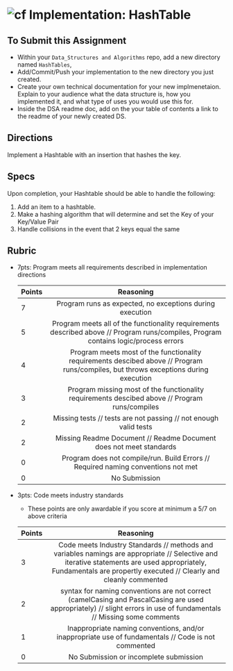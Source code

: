 ![cf](http://i.imgur.com/7v5ASc8.png) Implementation: HashTable
=====================================

## To Submit this Assignment

- Within your `Data_Structures and Algorithms` repo, add a new directory named `HashTables`, 
- Add/Commit/Push your implementation to the new directory you just created. 
- Create your own technical documentation for your new implmenetaion. Explain to your audience what the data structure is, how you implemented it, and what 
type of uses you would use this for. 
- Inside the DSA readme doc, add on the your table of contents a link to the readme of your newly created DS.  

## Directions

Implement a Hashtable with an insertion that hashes the key. 

## Specs

Upon completion, your Hashtable should be able to handle the following:
1. Add an item to a hashtable.
1. Make a hashing algorithm that will determine and set the Key of your Key/Value Pair
1. Handle collisions in the event that 2 keys equal the same

## Rubric
- 7pts: Program meets all requirements described in implementation directions

	Points  | Reasoning | 
	 ------------ | :-----------: | 
	7       | Program runs as expected, no exceptions during execution |
	5       | Program meets all of the  functionality requirements described above // Program runs/compiles, Program contains logic/process errors|
	4       | Program meets most of the functionality requirements descibed above // Program runs/compiles, but throws exceptions during execution |
	3       | Program missing most of the functionality requirements descibed above // Program runs/compiles |
	2       | Missing tests // tests are not passing // not enough valid tests |
	2       | Missing Readme Document // Readme Document does not meet standards |
	0       | Program does not compile/run. Build Errors // Required naming conventions not met |
	0       | No Submission |

- 3pts: Code meets industry standards
	- These points are only awardable if you score at minimum a 5/7 on above criteria

	Points  | Reasoning | 
	 ------------ | :-----------: | 
	3       | Code meets Industry Standards // methods and variables namings are appropriate // Selective and iterative statements are used appropriately, Fundamentals are propertly executed // Clearly and cleanly commented |
	2       | syntax for naming conventions are not correct (camelCasing and PascalCasing are used appropriately) // slight errors in use of fundamentals // Missing some comments |
	1       | Inappropriate naming conventions, and/or inappropriate use of fundamentals // Code is not commented  |
	0       | No Submission or incomplete submission |

